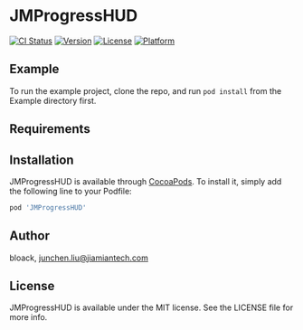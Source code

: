 # JMProgressHUD

[![CI Status](https://img.shields.io/travis/bloack/JMProgressHUD.svg?style=flat)](https://travis-ci.org/bloack/JMProgressHUD)
[![Version](https://img.shields.io/cocoapods/v/JMProgressHUD.svg?style=flat)](https://cocoapods.org/pods/JMProgressHUD)
[![License](https://img.shields.io/cocoapods/l/JMProgressHUD.svg?style=flat)](https://cocoapods.org/pods/JMProgressHUD)
[![Platform](https://img.shields.io/cocoapods/p/JMProgressHUD.svg?style=flat)](https://cocoapods.org/pods/JMProgressHUD)

## Example

To run the example project, clone the repo, and run `pod install` from the Example directory first.

## Requirements

## Installation

JMProgressHUD is available through [CocoaPods](https://cocoapods.org). To install
it, simply add the following line to your Podfile:

```ruby
pod 'JMProgressHUD'
```

## Author

bloack, junchen.liu@jiamiantech.com

## License

JMProgressHUD is available under the MIT license. See the LICENSE file for more info.
